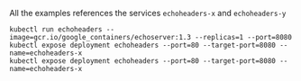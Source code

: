 
All the examples references the services `echoheaders-x` and `echoheaders-y`

```
kubectl run echoheaders --image=gcr.io/google_containers/echoserver:1.3 --replicas=1 --port=8080
kubectl expose deployment echoheaders --port=80 --target-port=8080 --name=echoheaders-x
kubectl expose deployment echoheaders --port=80 --target-port=8080 --name=echoheaders-x
```
